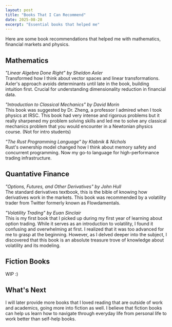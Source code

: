 ```yaml
---
layout: post
title: "Books That I Can Recommend"
date: 2025-08-28
excerpt: "Essential books that helped me"
---
```


Here are some book recommendations that helped me with mathematics, financial markets and physics.

## Mathematics

*"Linear Algebra Done Right" by Sheldon Axler*  
Transformed how I think about vector spaces and linear transformations. Axler's approach avoids determinants until late in the book, building intuition first. Crucial for understanding dimensionality reduction in financial data.

*"Introduction to Classical Mechanics" by David Morin*  
This book was suggested by Dr. Zheng, a professor I admired when I took physics at IRSC. This book had very intense and rigorous problems but it really sharpened my problem solving skills and led me to solve any classical mechanics problem that you would encounter in a Newtonian physics course. (Not for intro students)

*"The Rust Programming Language" by Klabnik & Nichols*  
Rust's ownership model changed how I think about memory safety and concurrent programming. Now my go-to language for high-performance trading infrastructure.

## Quantative Finance

*"Options, Futures, and Other Derivatives" by John Hull*  
The standard derivatives textbook, this is the bible of knowing how derivatives work in the markets. This book was recommended by a volatility trader from Twitter formerly known as Flowdamentals.

*"Volatility Trading" by Euan Sinclair*  
This is my first book that I picked up during my first year of learning about option trading. While it serves as an introduction to volatility, I found it confusing and overwhelming at first. I realized that it was too advanced for me to grasp at the beginning. However, as I delved deeper into the subject, I discovered that this book is an absolute treasure trove of knowledge about volatility and its modeling.

## Fiction Books 

WIP :)

## What's Next

I will later provide more books that I loved reading that are outside of work and academics, going more into fiction as well. I believe that fiction books can help us learn how to navigate through everyday life from personal life to work better than self-help books.
